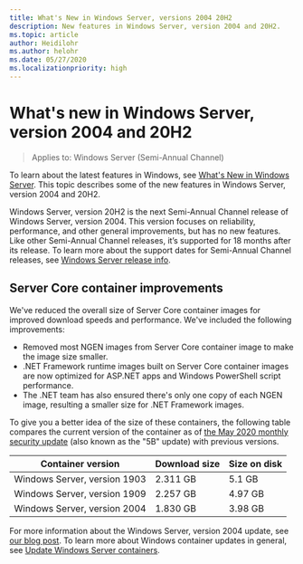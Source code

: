 ```yaml
---
title: What's New in Windows Server, versions 2004 20H2
description: New features in Windows Server, version 2004 and 20H2.
ms.topic: article
author: Heidilohr
ms.author: helohr
ms.date: 05/27/2020
ms.localizationpriority: high
---
```


# What's new in Windows Server, version 2004 and 20H2

>Applies to: Windows Server (Semi-Annual Channel)

To learn about the latest features in Windows, see [What's New in Windows Server](whats-new-in-windows-server.md). This topic describes some of the new features in Windows Server, version 2004 and 20H2.

Windows Server, version 20H2 is the next Semi-Annual Channel release of Windows Server, version 2004. This version focuses on reliability, performance, and other general improvements, but has no new features. Like other Semi-Annual Channel releases, it’s supported for 18 months after its release. To learn more about the support dates for Semi-Annual Channel releases, see [Windows Server release info](windows-server-release-info.md).

## Server Core container improvements

We've reduced the overall size of Server Core container images for improved download speeds and performance. We've included the following improvements:

- Removed most NGEN images from Server Core container image to make the image size smaller.
- .NET Framework runtime images built on Server Core container images are now optimized for ASP.NET apps and Windows PowerShell script performance.
- The .NET team has also ensured there's only one copy of each NGEN image, resulting a smaller size for .NET Framework images.

To give you a better idea of the size of these containers, the following table compares the current version of the container as of [the May 2020 monthly security update](https://support.microsoft.com/help/4561769/windows-server-containers-for-may-2020) (also known as the "5B" update) with previous versions.

| Container version | Download size | Size on disk |
|---|---|---|
| Windows Server, version 1903 | 2.311 GB | 5.1 GB |
| Windows Server, version 1909 | 2.257 GB | 4.97 GB |
| Windows Server, version 2004 | 1.830 GB | 3.98 GB |

For more information about the Windows Server, version 2004 update, see [our blog post](https://techcommunity.microsoft.com/t5/containers/windows-server-version-2004-now-available/ba-p/1419194). To learn more about Windows container updates in general, see [Update Windows Server containers](/virtualization/windowscontainers/deploy-containers/update-containers/).
